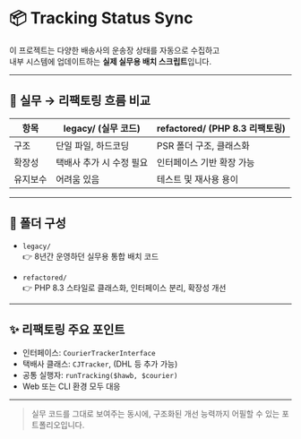 # 📦 Tracking Status Sync

이 프로젝트는 다양한 배송사의 운송장 상태를 자동으로 수집하고  
내부 시스템에 업데이트하는 **실제 실무용 배치 스크립트**입니다.

---

## 🔎 실무 → 리팩토링 흐름 비교

| 항목 | legacy/ (실무 코드) | refactored/ (PHP 8.3 리팩토링) |
|------|----------------------|-------------------------------|
| 구조 | 단일 파일, 하드코딩 | PSR 폴더 구조, 클래스화 |
| 확장성 | 택배사 추가 시 수정 필요 | 인터페이스 기반 확장 가능 |
| 유지보수 | 어려움 있음 | 테스트 및 재사용 용이 |

---

## 📁 폴더 구성

- `legacy/`  
  👉 8년간 운영하던 실무용 통합 배치 코드

- `refactored/`  
  👉 PHP 8.3 스타일로 클래스화, 인터페이스 분리, 확장성 개선

---

## ✨ 리팩토링 주요 포인트

- 인터페이스: `CourierTrackerInterface`
- 택배사 클래스: `CJTracker`, (DHL 등 추가 가능)
- 공통 실행자: `runTracking($hawb, $courier)`
- Web 또는 CLI 환경 모두 대응

---

> 실무 코드를 그대로 보여주는 동시에,
> 구조화된 개선 능력까지 어필할 수 있는 포트폴리오입니다.
